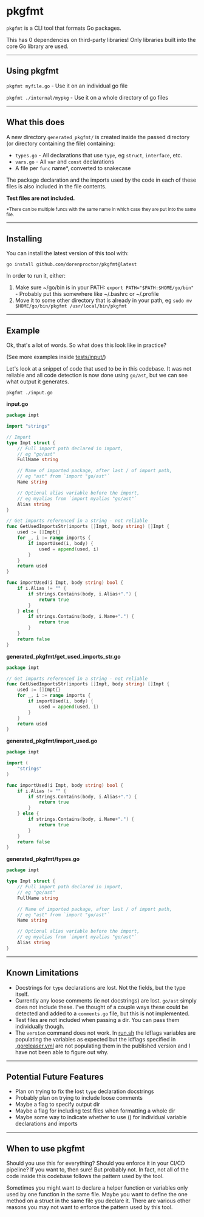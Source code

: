 # pkgfmt

`pkgfmt` is a CLI tool that formats Go packages.

This has 0 dependencies on third-party libraries! Only libraries built into the core Go library are used.

---

## Using pkgfmt

`pkgfmt myfile.go` - Use it on an individual go file

`pkgfmt ./internal/mypkg` - Use it on a whole directory of go files

---

## What this does

A new directory `generated_pkgfmt/` is created inside the passed directory (or directory containing the file) containing:

- `types.go` - All declarations that use `type`, eg `struct`, `interface`, etc.
- `vars.go` - All `var` and `const` declarations
- A file per `func` name\*, converted to snakecase

The package declaration and the imports used by the code in each of these files is also included in the file contents.

**Test files are not included.**

<sub>\*There can be multiple funcs with the same name in which case they are put into the same file.</sub>

---

## Installing

You can install the latest version of this tool with:

`go install github.com/dorenproctor/pkgfmt@latest`

In order to run it, either:

1. Make sure ~/go/bin is in your PATH: `export PATH="$PATH:$HOME/go/bin"` - Probably put this somewhere like ~/.bashrc or ~/.profile
2. Move it to some other directory that is already in your path, eg `sudo mv $HOME/go/bin/pkgfmt /usr/local/bin/pkgfmt`

---

## Example

Ok, that's a lot of words. So what does this look like in practice?

(See more examples inside [tests/input/](./tests/input/))

Let's look at a snippet of code that used to be in this codebase. It was not reliable and all code detection is now done using `go/ast`, but we can see what output it generates.

`pkgfmt ./input.go`

**input.go**

```go
package impt

import "strings"

// Import
type Impt struct {
	// Full import path declared in import,
	// eg "go/ast"
	FullName string

	// Name of imported package, after last / of import path,
	// eg "ast" from `import "go/ast"`
	Name string

	// Optional alias variable before the import,
	// eg myalias from `import myalias "go/ast"`
	Alias string
}

// Get imports referenced in a string - not reliable
func GetUsedImportsStr(imports []Impt, body string) []Impt {
	used := []Impt{}
	for _, i := range imports {
		if importUsed(i, body) {
			used = append(used, i)
		}
	}
	return used
}

func importUsed(i Impt, body string) bool {
	if i.Alias != "" {
		if strings.Contains(body, i.Alias+".") {
			return true
		}
	} else {
		if strings.Contains(body, i.Name+".") {
			return true
		}
	}
	return false
}
```

**generated_pkgfmt/get_used_imports_str.go**

```go
package impt

// Get imports referenced in a string - not reliable
func GetUsedImportsStr(imports []Impt, body string) []Impt {
	used := []Impt{}
	for _, i := range imports {
		if importUsed(i, body) {
			used = append(used, i)
		}
	}
	return used
}
```

**generated_pkgfmt/import_used.go**

```go
package impt

import (
	"strings"
)

func importUsed(i Impt, body string) bool {
	if i.Alias != "" {
		if strings.Contains(body, i.Alias+".") {
			return true
		}
	} else {
		if strings.Contains(body, i.Name+".") {
			return true
		}
	}
	return false
}
```

**generated_pkgfmt/types.go**

```go
package impt

type Impt struct {
	// Full import path declared in import,
	// eg "go/ast"
	FullName string

	// Name of imported package, after last / of import path,
	// eg "ast" from `import "go/ast"`
	Name string

	// Optional alias variable before the import,
	// eg myalias from `import myalias "go/ast"`
	Alias string
}

```

---

## Known Limitations

- Docstrings for `type` declarations are lost. Not the fields, but the type itself.
- Currently any loose comments (ie not docstrings) are lost. `go/ast` simply does not include these. I've thought of a couple ways these could be detected and added to a `comments.go` file, but this is not implemented.
- Test files are not included when passing a dir. You can pass them individually though.
- The `version` command does not work. In [run.sh](./scripts/run.sh) the ldflags variables are populating the variables as expected but the ldflags specified in [.goreleaser.yml](.goreleaser.yml) are not populating them in the published version and I have not been able to figure out why.

---

## Potential Future Features

- Plan on trying to fix the lost `type` declaration docstrings
- Probably plan on trying to include loose comments
- Maybe a flag to specify output dir
- Maybe a flag for including test files when formatting a whole dir
- Maybe some way to indicate whether to use () for individual variable declarations and imports

---

## When to use pkgfmt

Should you use this for everything? Should you enforce it in your CI/CD pipeline? If you want to, then sure! But probably not. In fact, not all of the code inside this codebase follows the pattern used by the tool.

Sometimes you might want to declare a helper function or variables only used by one function in the same file. Maybe you want to define the one method on a struct in the same file you declare it. There are various other reasons you may not want to enforce the pattern used by this tool.
